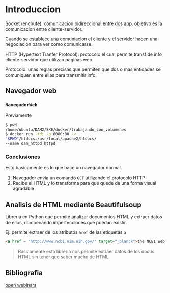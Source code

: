 # Introduccion
Socket (enchufe): comunicacion bidireccional entre
dos app. objetivo es la comunicacion entre cliente-servidor.

Cuando se establece una comuniacion el cliente
y el servidor hacen una negociacion para
ver como comunicarse.

HTTP (Hypertext Tranfer Protocol): protocolo
el cual permite transf de info cliente-servidor
que utilizan paginas web.

Protocolo: unas reglas precisas que permiten
que dos o mas entidades se comuniquen entre
ellas para transmitir info.

## Navegador web

### `NavegadorWeb`
Previamente
```bash
$ pwd
/home/ubuntu/DAM2/SXE/docker/trabajando_con_volumenes
$ docker run -tdi -p 8080:80 -v 
"$PWD"/htdocs:/usr/local/apache2/htdocs/ 
--name dam_httpd httpd
```

### Conclusiones
Esto basicamente es lo que hace un navegador normal.
1. Navegador envia un comando `GET` utilizando
el protocolo HTTP
2. Recibe el HTML y lo transforma para que
quede de una forma visual agradable

## Analisis de HTML mediante Beautifulsoup
Libreria en Python que permite analizar
documentos HTML y extraer datos de ellos,
compenando imperfecciones que puedan existir.

Ej: permite extraer de los atributos `href`
de las etiquetas `a`

```html
<a href = "http://www.ncbi.nim.nih.gov/" target="_blanck">the NCBI web site</a>
```

>Basicamente esta libreria nos permite
extraer datos de los docus HTML sin tener que
saber mucho de HTML



## Bibliografia

[open webinars](https://openwebinars.net/academia/aprende/web-scraping/5584/)